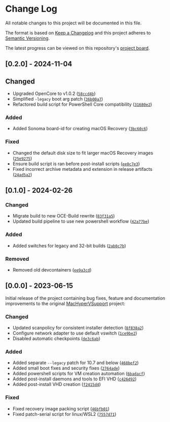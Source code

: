 # Change Log
All notable changes to this project will be documented in this file.
 
The format is based on [Keep a Changelog](http://keepachangelog.com/)
and this project adheres to [Semantic Versioning](http://semver.org/).

The latest progress can be viewed on this repository's [project board](#).

## [0.2.0] - 2024-11-04

## Changed
- Upgraded OpenCore to v1.0.2 ([`58ccd4b`](https://github.com/Qonfused/OSX-Hyper-V/commit/58ccd4b6e1c6492fab0d704d4b2bf24b834e56f7))
- Simplified `-legacy` boot arg patch ([`36b00a7`](https://github.com/Qonfused/OSX-Hyper-V/commit/36b00a73eaf1bee4ab42b07c70f1900e7500db10))
- Refactored build script for PowerShell Core compatibility ([`31680e2`](https://github.com/Qonfused/OSX-Hyper-V/commit/31680e2a762059555ae85407db450f625cf5d939))

### Added
- Added Sonoma board-id for creating macOS Recovery ([`3bc60c6`](https://github.com/Qonfused/OSX-Hyper-V/commit/3bc60c6a2d7b5b17603123b0565d795870dfa089))

### Fixed
- Changed the default disk size to fit larger macOS Recovery images ([`25e9275`](https://github.com/Qonfused/OSX-Hyper-V/commit/25e92751264f71671e4c1287744a211d87b49482))
- Ensure build script is ran before post-install scripts ([`ee0c7e3`](https://github.com/Qonfused/OSX-Hyper-V/commit/ee0c7e3760e9b0c191fbae5fff124ef78afba0cf))
- Fixed incorrect archive metadata and extension in release artifacts ([`24ad5a2`](https://github.com/Qonfused/OSX-Hyper-V/commit/24ad5a2decd27c34ea906e23ec465e685eee756f))

## [0.1.0] - 2024-02-26

### Changed
- Migrate build to new OCE-Build rewrite ([`83f31a5`](https://github.com/Qonfused/OSX-Hyper-V/pull/4/commits/83f31a53f26d0d3451ffc9215564bc8e156cb8cb))
- Updated build pipeline to use new powershell workflow ([`42a77be`](https://github.com/Qonfused/OSX-Hyper-V/pull/4/commits/42a77be235c4bccccf6664708b5547bd68008147))

### Added
- Added switches for legacy and 32-bit builds ([`2ab0c7b`](https://github.com/Qonfused/OSX-Hyper-V/pull/4/commits/2ab0c7b2b214886be6c2cc6da0595e4ff1e08b2a))

### Removed
- Removed old devcontainers ([`ee9a3cd`](https://github.com/Qonfused/OSX-Hyper-V/pull/4/commits/ee9a3cdcae8bf1322502705bc39f43429db2da13))

## [0.0.0] - 2023-06-15

Initial release of the project containing bug fixes, feature and documentation improvements to the original [MacHyperVSupport](https://github.com/acidanthera/MacHyperVSupport) project:

### Changed
- Updated scanpolicy for consistent installer detection ([`8f838a2`](https://github.com/Qonfused/OSX-Hyper-V/commit/8f838a2342af58ccc568ac590f850df6771c6eb9))
- Configure network adapter to use default vswitch ([`1ce9be2`](https://github.com/Qonfused/OSX-Hyper-V/commit/1ce9be20a0e7f2a1a7980b5c9f80003bf228c9b9))
- Disabled automatic checkpoints ([`de3c6ab`](https://github.com/Qonfused/OSX-Hyper-V/commit/de3c6ab29b2b9903c1e2281f6b1d8a6fe98373a8))

### Added
- Added separate `--legacy` patch for 10.7 and below ([`468bef2`](https://github.com/Qonfused/OSX-Hyper-V/commit/468bef2c552e661982de3c7cb8091a1ddd9fd495))
- Added small boot fixes and security fixes ([`2764ade`](https://github.com/Qonfused/OSX-Hyper-V/commit/2764ade116b944e8b8ace6dbf183609356d8c02e))
- Added powershell scripts for VM creation automation ([`6badacf`](https://github.com/Qonfused/OSX-Hyper-V/commit/6badacfccf32c3a818fe5ea61eddbad04c8d9738))
- Added post-install daemons and tools to EFI VHD ([`c426d92`](https://github.com/Qonfused/OSX-Hyper-V/commit/c426d928ba7d2afe4bee16b8c56244668d9fec2b))
- Added post-install VHD creation ([`f2415d4`](https://github.com/Qonfused/OSX-Hyper-V/commit/f2415d41160f79d66591fe4dda1532aa92b6c9c0))

### Fixed
- Fixed recovery image packing script ([`46bfb01`](https://github.com/Qonfused/OSX-Hyper-V/commit/46bfb01c4c38abc0a75f3d5ae410184538754c6a))
- Fixed patch-serial script for linux/WSL2 ([`7557d71`](https://github.com/Qonfused/OSX-Hyper-V/commit/7557d713a5a0551ccd5ac0c40fc0356a1cac1dc5))
